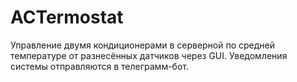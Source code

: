 # ACTermostat

Управление двумя кондиционерами в серверной по средней температуре от разнесённых датчиков через GUI. Уведомления системы отправляются в телеграмм-бот.
